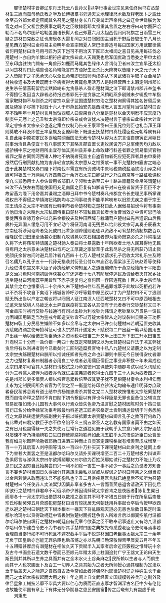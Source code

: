 <!-- { "loadSidebar": true } -->
　　耶律楚材字晋卿辽东丹王托云八世孙父以学行事金世宗见亲任终尚书右丞楚材生三嵗而孤母杨氏教之学及长博极羣书旁通天文地理律厯术数及释老医卜之説仕金至员外郎太祖定燕闻其名召见之楚材身长八尺美髯宏声帝伟之曰辽金世雠朕为汝雪之对曰臣父祖尝委质事之既为之臣敢雠君耶太祖重其言置之左右呼曰乌尔图萨哈勒而不名乌尔图萨哈勒盖国语长髯人也己夘夏六月太祖西伐囘囘祃旗之日雨雪三尺疑之楚材曰克敌之征也庚辰冬大雷复问之对曰囘囘国主当死于野后皆騐壬午八月长星见西方楚材曰金将易主矣明年金宣宗殂夏人常巴津善造弓每曰国家方用武耶律儒者何用楚材曰治弓用弓匠为天下岂可不用治天下匠耶太祖闻之喜日见亲用每征伐必用楚材卜亦自灼羊脾以相符应谓太宗曰此人天赐我也后军国庶政当悉委之甲申太祖至东印度驻铁门闗有一角兽形如鹿而马尾其色绿作人言谓侍卫者曰汝主宜早还太祖以问楚材对曰此瑞兽也名角端能言四方语好生恶杀此天降符以告陛下天之元子天下之人皆陛下之子愿承天心以全民命帝即日班师丙戌冬从下灵武诸将争取子女金帛楚材独收遗书及大黄既而士卒病疫得大黄辄愈用活万人是时经营西土未暇定制州郡长吏生杀任情燕蓟留后实黙斡喇布尢贪暴杀人盈市楚材闻之泣下即请禁州郡非奉玺书不得擅征发囚当大辟者必待报违者罪死于是贪暴之风稍戢燕多剧贼未夕辄曵牛车指富家取财物不与则杀之时睿宗以皇子监国遣楚材穷治之楚材询察得其姓名皆留后亲属及势家子尽捕下狱戮十六人于市燕民始安先是西域厯人言五月望月当蚀楚材曰否卒不蚀明年十月楚材言月当蚀西域人曰否果食八分至是楚材以金天明厯不应天度乃制庚午元厯上之己丑秋太宗将即位宗亲咸会议犹未决楚材言于睿宗曰此宗社大计宜早定睿宗者太宗亲弟也遂定策立仪制乃告亲王察罕岱曰王虽兄位则臣也礼当拜王拜则莫敢不拜及即位王率皇族及臣僚拜帐下既退王抚楚材曰真社稷臣也元朝尊属有拜礼自此始中原初定民多误触禁网而国法无赦令楚材从容为太宗言诏自庚寅正月朔日前事勿治且条便宜十有八事颁天下其略言郡宜置长吏牧民设万户总军使势均力敌以遏骄横中原之地财用所出宜存恤其民州县非奉上命敢肆行科差者罪之贸易借贷官物者罪之蒙古囘鹘河西诸人种地不纳税者死监主自盗官物者死应犯死罪者具由申奏待报然后行刑贡献礼物为害非轻宜禁断太宗悉从之惟贡献一事不允楚材曰蠧害之端必由于此矣楚材又奏曰陛下将南伐军需宜有所资诚均中原地税商税盐酒铁冶山泽之利嵗可得银五十万两帛八万匹粟四十余万石太宗曰卿试行之乃立燕京等十路征收课税使凢长贰悉用士人参佐皆用省部旧人辛夘秋太宗至云中十路进廪籍及金帛笑谓楚材曰汝不去朕左右而能使国用充足南国之臣复有如卿者乎对曰在彼者皆贤于臣臣不才故留燕为陛下用帝嘉其谦赐之酒即日拜中书令楚材奏凡州郡宜令长吏理民事所掌课税权贵不得侵之举镇海钮祜防均与之同事权贵不能平斡喇布以旧怨尤疾之谮于宗王宗王请杀之太宗不听属有讼斡喇布者命楚材鞫之楚材曰此人倨傲易招谤今将有事南方他日治之未晚也太宗私谓侍臣曰楚材不较私雠真长者也汝曹当效之中贵可思巴哈奏徙西京宣徳万余户以充采金银役夫及种田西域与栽蒲萄户楚材曰先帝遗诏山后民质朴无异国人缓急可用不宜轻动今将征河南请无残民以给此役太宗可其奏壬辰春太宗南征将涉河诏降者免死或曰此辈急则降缓则走徒以资敌不可宥楚材请制旗数百以给降民使归田里全活甚众旧制凢攻城邑以矢石相加者即为拒命既克必杀之汴梁拒战久将下大将蘓布特请屠之楚材驰入奏曰将士暴露数十年所欲者土地人民耳得地无民将焉用之太宗意未决楚材曰竒巧之工厚藏之家皆萃于此若尽杀之将无所获乃诏止戮完顔氏余皆勿问时避兵居汴者凢百四十七万人楚材又请求孔子后收太常礼乐生及聘召名儒乃以孔子五十一代孙元措袭封衍圣公付以林庙召名儒梁涉王万庆赵着等使释九经进讲东宫又率大臣子孙执经解义俾知圣人之道置编修所于燕京经籍所于平阳由是文治兴焉时河南初破俘获甚众军还逃者十七八有防居停逃民及资给者灭其家乡社连坐楚材曰河南既平民皆陛下赤子走复何之奈何因一俘囚连死数十百人乎太宗悟除其禁金之亡也惟秦巩二十余州久未下楚材曰往年吾民逃罪或萃于此故以死拒战若许以不杀将不攻自下矣诏下诸城皆降呼沙呼等籍中原民议以丁为户楚材曰不可丁逃则赋无所出当以户定之朝议将以囘囘人征江南汉人征西域楚材又曰不可中原西域相去辽逺未至敌境人马疲乏水土异宜疾疫将生宜各从其便有于元者奏行交钞楚材又曰不可金章宗时初行交钞与钱通行有司以出钞为利收钞为讳谓之老钞至以万贯易一饼民力困竭国用匮乏当为鉴戒今即造交钞宜不过万锭太宗皆从之时议裂州县赐亲王功臣楚材曰裂土分民易生嫌隙不如多以金帛与之太宗曰已许奈何楚材曰若朝廷置吏收其贡赋嵗终颁之使毋擅科征可也太宗然其计遂定天下赋税每二户出丝一觔以给国用五户出丝一觔以给诸王功臣汤沐之资地税中田亩二升又半上田三升下田二升水田亩五升商税三十分而一盐价银一两四十觔既定常赋朝议以为太轻楚材曰作法于凉其弊犹贪后将有以利进者则今已重矣时工匠制造糜费官物十私八九楚材又请覈之以为定制太宗尝执觞赐楚材曰朕所以推诚任卿者先帝之命也非卿则中原无今日朕得安枕者卿之力也楚材复奏曰制器者必用良工守成者必用儒臣儒臣之事业非积数十年未易成也太宗曰果尔可官其人楚材曰请校试之乃命宣徳州宣课使刘中随郡考试以经义词赋论分为三科儒人被俘为奴者亦令就试主匿弗遣者死得士凢四千三十人免为奴者四之一先是州郡长吏多借贾人银以偿官息累数倍至奴其妻子犹不足偿楚材奏令本利相侔而止永为定制民间所负者官为代偿之至一衡量给符印立钞法定均输布逓传明驿劵庶政畧备民稍苏息焉有道士结中贵杨惟忠虐杀其讐之党二人楚材收按惟忠太宗怒繋楚材既而自悔命释之楚材不肯曰陛下初令繋臣以有罪也今释臣是无罪也臣备位公辅岂宜轻易反覆如戏小儿国有大事何以行焉众皆失色帝乃温言慰之楚材因陈时务十策曰信赏罚正名分给俸禄官功臣考殿最均科差选工匠务农桑定土贡制漕运皆切于时务悉施行之太原路转运使吕振副使刘子振以赃抵罪太宗责楚材曰卿言孔子之教可行何故乃有此辈对曰君父教臣子亦不欲令陷不义三纲五常圣人之名教有国家者莫不由之如天之有日月也岂得縁一夫之失使万世常行之道独见废于我朝乎太宗意乃解太宗好酒楚材屡谏不听乃持酒槽铁口进曰麴糵能腐物铁尚如此况五脏乎太宗悟语近臣曰汝曹爱我有如乌尔图萨哈勒者耶勅日进酒三钟而止自庚寅定课税格嵗有増羡至戊戌増至一百一十万其后富人刘呼图等请以一百四十万扑买天下课税楚材曰此贪利之徒罔上虐下为害甚大奏罢之至是温都尔哈玛尔又请扑买课税増至二百二十万楚材极力辩谏声色俱厉言与涕俱太宗曰尔欲搏鬭耶又曰尔欲为百姓哭耶姑试行之楚材力不能止乃叹息曰民之困穷自此始矣尝曰兴一利不如除一害生一事不如少一事后之负谴者方知吾言不妄也楚材当国日久得禄分其亲族未尝私以官或从容讽之楚材曰睦亲之义但当资以金帛若使从政而违法吾不能徇私也辛丑二月帝疾笃医言脉已絶皇后不知所为召楚材楚材曰今任使非人卖法鬻狱囚繋非辜者多古人一言而善荧惑退舍请赦天下囚徒后即欲行之楚材曰非君命不可俄顷帝少苏因请肆赦太宗首肯之是夜医者脉复生翼日而瘳冬十一月太宗将出猎楚材以数推之亟言其不可不听猎五日崩于行在所皇后柰曼珍氏称制癸夘五月荧惑犯房楚材曰当有惊扰居无何朝廷用兵事起仓卒后令授甲欲西迁以避之楚材曰朝廷天下根本根本一揺天下将乱臣观天道必无患也后数日果定时温都尔哈玛尔以货得政柄廷中皆畏附独楚材面折廷争言人所难言后以御寳空纸付温都尔哈玛尔使自填行之楚材曰朝廷自有宪章今欲紊之臣不敢奉诏事遂止又有防凢温都尔哈玛尔所建白令史不为书者断其手楚材曰国之典故先帝悉委老臣令史何与焉事若合理自当奉行如不可行死且不避况截手乎后不悦楚材因曰老臣事太祖太宗三十余年无负于国皇后亦岂能无罪杀臣也后虽憾之亦以先朝旧勲深敬惮焉甲辰夏五月卒年五十五赙赠甚厚后有谮楚材在相位久天下贡赋半入其家者后命近臣覈视之惟琴玩十余及古今书画金石遗文数千卷而已至顺元年赠太师上柱国追封广宁王諡文正论曰天生斯民则并其所以生养之具而并有之金木水火土谷桑麻之民所赖以生者与人而俱生而其于人也农圃医卜及百工一切养人之具其始为之者无所师授心通其理制为定法以垂于后盖天人之际道之自然自古及今常如此者非偶然也耶律楚材辽之种姓生长于金而元之太祖太宗拔起而大用之数十年之间上自文武经畧立国规模钱谷兵刑之制外及律吕星象工械技艺靡不毕具大要以仁心为质而正直忠厚才智渊深古名臣中少有伦比也故能使军国有章上下有体无分争鬬暴之患民安国富传之后奄有九有岂虚乎哉
　　刘秉忠

